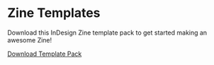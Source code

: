 # Zine Templates

Download this InDesign Zine template pack to get started making an awesome Zine!

[Download Template Pack](https://github.com/ChattanoogaPublicLibrary/zine-templates/archive/master.zip)
